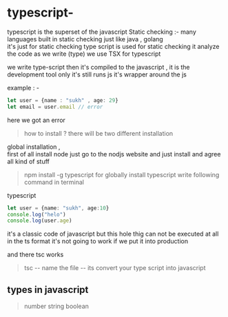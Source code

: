 # typescript-

typescript is the superset of the javascript 
Static checking :-
many languages built in static checking just like java , golang  
it's just for static checking type script is used for static checking it analyze the code as we write (type) 
we use TSX for typescript 

we write type-script then it's compiled to the javascript , it is the development tool only it's still runs js
it's wrapper around the js 

example : - 
```typescript 
let user = {name : "sukh" , age: 29}
let email = user.email // error
```
here we got an error

>how to install ?
there will be two different installation

global installation ,  
first of all install node just go to the nodjs website and just install and agree all kind of stuff 

>npm install -g typescript
  for globally install typescript write following command in terminal 

typescript 
```typescript 
let user = {name: "sukh", age:10}
console.log("helo")
console.log(user.age)
```
it's a classic code of  javascript 
but this hole thig can not be executed at all in  the ts format it's not going to work if we put it into production 

and there tsc works 
>tsc  -- name the file --
its convert your type script into javascript

## types in javascript 
>number string boolean  


